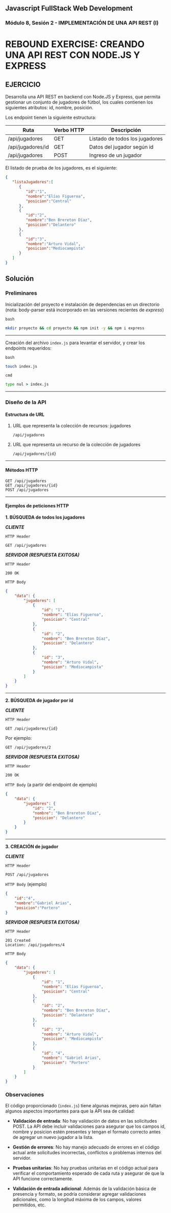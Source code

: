 ## Javascript FullStack Web Development
### Módulo 8, Sesión 2 - IMPLEMENTACIÓN DE UNA API REST (I)

# REBOUND EXERCISE: CREANDO UNA API REST CON NODE.JS Y EXPRESS

## EJERCICIO
Desarrolla  una  API  REST  en  backend  con  Node.JS  y  Express,  que  permita  gestionar  un  conjunto  de 
jugadores de fútbol, los cuales contienen los siguientes atributos: id, nombre, posición. 

Los endpoint tienen la siguiente estructura:

| Ruta              | Verbo HTTP | Descripción                    |
|-------------------|------------|--------------------------------|
| /api/jugadores    | GET        | Listado de todos los jugadores |
| /api/jugadores/id | GET        | Datos del jugador según id     |
| /api/jugadores    | POST       | Ingreso de un jugador          |

El listado de prueba de los jugadores, es el siguiente: 

```json
{ 
   "listaJugadores":[ 
      { 
         "id":"1", 
         "nombre":"Elías Figueroa", 
         "posicion":"Central" 
      }, 
      { 
         "id":"2", 
         "nombre":"Ben Brereton Díaz", 
         "posicion":"Delantero" 
      }, 
      { 
         "id":"3", 
         "nombre":"Arturo Vidal", 
         "posicion":"Mediocampista" 
      } 
   ] 
}
```

## Solución

### Preliminares

Inicialización del proyecto e instalación de dependencias en un directorio (nota: body-parser está incorporado en las versiones recientes de *express*)

`bash`

```bash
mkdir proyecto && cd proyecto && npm init -y && npm i express
```
<hr>

Creación del archivo `index.js` para levantar el servidor, y crear los endpoints requeridos:

`bash`

```bash
touch index.js
```

`cmd`
```cmd
type nul > index.js
```
<hr>

### Diseño de la API

#### **Estructura de URL**

1. URL que representa la colección de recursos: jugadores

    ```http
    /api/jugadores
    ```
2. URL que representa un recurso de la colección de jugadores

    ```http
    /api/jugadores/{id}
    ```
<hr>

#### **Métodos HTTP**

```
GET /api/jugadores
GET /api/jugadores/{id}
POST /api/jugadores
```
<hr>

#### **Ejemplos de peticiones HTTP**

**1. BÚSQUEDA de todos los jugadores**

***CLIENTE***

`HTTP Header`
```
GET /api/jugadores
```
***SERVIDOR (RESPUESTA EXITOSA)***

`HTTP Header`
```
200 OK
```

`HTTP Body`
```JSON
{
    "data": {
        "jugadores": [
            {
                "id": "1",
                "nombre": "Elías Figueroa",
                "posicion": "Central"
            },
            {
                "id": "2",
                "nombre": "Ben Brereton Díaz",
                "posicion": "Delantero"
            },
            {
                "id": "3",
                "nombre": "Arturo Vidal",
                "posicion": "Mediocampista"
            }
        ]
    }
}
```
<hr>

**2. BÚSQUEDA de jugador por id**

***CLIENTE***

`HTTP Header`
```
GET /api/jugadores/{id}
```

Por ejemplo:

```
GET /api/jugadores/2
```

***SERVIDOR (RESPUESTA EXITOSA)***

`HTTP Header`
```
200 OK
```

`HTTP Body` (a partir del endpoint de ejemplo)
```JSON
{
    "data": {
        "jugadores": {
            "id": "2",
            "nombre": "Ben Brereton Díaz",
            "posicion": "Delantero"
        }
    }
}
```
<hr>

**3. CREACIÓN de jugador**

***CLIENTE***

`HTTP Header`
```
POST /api/jugadores
```
`HTTP Body` (ejemplo)

```json
{
    "id":"4",
    "nombre":"Gabriel Arias",
    "posicion":"Portero"
}
```
***SERVIDOR (RESPUESTA EXITOSA)***

`HTTP Header`
```http
201 Created
Location: /api/jugadores/4
```

`HTTP Body`

```json
{
    "data": {
        "jugadores": [
            {
                "id": "1",
                "nombre": "Elías Figueroa",
                "posicion": "Central"
            },
            {
                "id": "2",
                "nombre": "Ben Brereton Díaz",
                "posicion": "Delantero"
            },
            {
                "id": "3",
                "nombre": "Arturo Vidal",
                "posicion": "Mediocampista"
            },
            {
                "id": "4",
                "nombre": "Gabriel Arias",
                "posicion": "Portero"
            }
        ]
    }
}
```

### Observaciones

El código proporcionado (`index.js`) tiene algunas mejoras, pero aún faltan algunos aspectos importantes para que la API sea de calidad:

- **Validación de entrada**: No hay validación de datos en las solicitudes POST. La API debe incluir validaciones para asegurar que los campos id, nombre y posicion estén presentes y tengan el formato correcto antes de agregar un nuevo jugador a la lista.

- **Gestión de errores**: No hay manejo adecuado de errores en el código actual ante solicitudes incorrectas, conflictos o problemas internos del servidor.

- **Pruebas unitarias**: No hay pruebas unitarias en el código actual para verificar el comportamiento esperado de cada ruta y asegurar de que la API funcione correctamente.

- **Validación de entrada adicional**: Además de la validación básica de presencia y formato, se podría considerar agregar validaciones adicionales, como la longitud máxima de los campos, valores permitidos, etc.